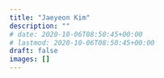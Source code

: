 ```yaml
---
title: "Jaeyeon Kim"
description: ""
# date: 2020-10-06T08:50:45+00:00
# lastmod: 2020-10-06T08:50:45+00:00
draft: false
images: []
---
```

